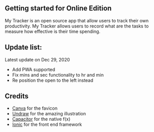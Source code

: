 ## Getting started for Online Edition

My Tracker is an open source app that allow users to track their own productivity. My Tracker allows users to record what are the tasks to measure how effective
is their time spending.

## Update list:
Latest update on Dec 29, 2020
- Add PWA supported
- Fix mins and sec functionality to hr and min
- Re position the open to the left instead

## Credits
- [Canva](https://www.canva.com/) for the favicon
- [Undraw](https://undraw.co) for the amazing illustration
- [Capacitor](capacitorjs.com) for the native f(x)
- [Ionic](ionicframework.com) for the front end framework